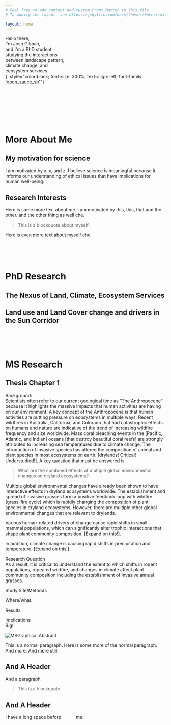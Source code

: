 ```yaml
---
# Feel free to add content and custom Front Matter to this file.
# To modify the layout, see https://jekyllrb.com/docs/themes/#overriding-theme-defaults

layout: home
---
```


<!-- ![SDNM](/assets/image_test/SDNM.JPG) -->


<!-- <font size="12"> Here is some test text che </Times>

<font size="14"> Here is some more test text che -->


 <!-- make the lines close together -->

Hello there, <br />
I'm Josh Gilman, <br />
and I'm a PhD student <br />
studying the interactions <br />
between landscape pattern, <br />
climate change, and <br />
ecosystem services <br />
{: style="color:black; font-size: 300%; text-align: left; font-family: 'open_sauce_sb'"}

<br>
<br>
<br>
<br>
<br>
<br>


More About Me
==================

My motivation for science
------

I am motivated by x, y, and z. I believe science is meaningful because it informs our understanding of ethical issues that have implications for human well-being.

Research Interests
------

Here is some more text about me. I am motivated by this, this, that and the other. and the other thing as well che.

> This is a blockquote about myself.

Here is even more text about myself che.

<br>
<br>
<br>

PhD Research
==================

The Nexus of Land, Climate, Ecosystem Services 
------

Land use and Land Cover change and drivers in the Sun Corridor
------

<br>
<br>
<br>

MS Research
==================

Thesis Chapter 1
------

Background: <Br>
Scientists often refer to our current geological time as “The Anthropocene” because it highlights the massive impacts that human activities are having on our environment. A key concept of the Anthropocene is that human activities are putting pressure on ecosystems in multiple ways. Recent wildfires in Australia, California, and Colorado that had catastrophic effects on humans and nature are indicative of the trend of increasing wildfire frequency and size worldwide. Mass coral bleaching events in the [Pacific, Atlantic, and Indian] oceans [that destroy beautiful coral reefs] are strongly attributed to increasing sea temperatures due to climate change. The introduction of invasive species has altered the composition of animal and plant species in most ecosystems on earth. [drylands! Critical! Understudied!]. A key question that must be answered is: 

> What are the combined effects of multiple global environmental changes on dryland ecosystems? 

Multiple global environmental changes have already been shown to have interactive effects in dryland ecosystems worldwide. The establishment and spread of invasive grasses form a positive feedback loop with wildfire (grass-fire cycle) which is rapidly changing the composition of plant species in dryland ecosystems. However, there are multiple other global environmental changes that are relevant to drylands. 

Various human-related drivers of change cause rapid shifts in small-mammal populations, which can significantly alter trophic interactions that shape plant community composition. [Expand on this!].

In addition, climate change is causing rapid shifts in precipitation and temperature. [Expand on this!].

Research Question <Br>
As a result, it is critical to understand the extent to which shifts in rodent populations, repeated wildfire, and changes in climate affect plant community composition including the establishment of invasive annual grasses.

Study Site/Methods 

Where/what.

Results

Implications <Br>
Big!!




![MSGraphical Abstract](/assets/image_test/ms_graphical_abstract_trans.png)

<!-- 
First level header
==================

Second level header
------ -->


This is a normal
paragraph. Here is some more of the normal paragraph. And more. And more still.

And A Header
------------
And a paragraph

> This is a blockquote.

And A Header
------------


I have a long space before &nbsp; &nbsp; &nbsp; &nbsp; &nbsp; &nbsp;me.

<!-- Here is some text che
{: style="color:black; font-size: 400%; text-align: left;"} -->